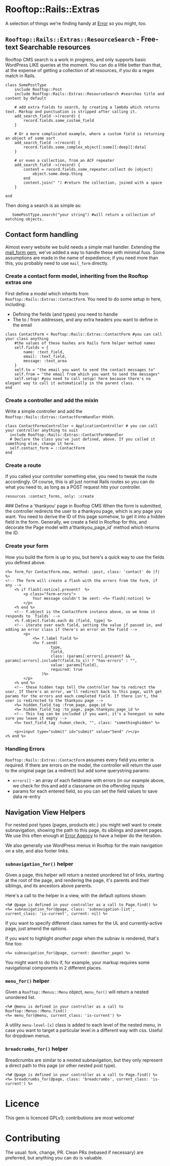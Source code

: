 # Rooftop::Rails::Extras
A selection of things we're finding handy at [Error](http://error.agency) so you might, too.

## `Rooftop::Rails::Extras::ResourceSearch` - Free-text Searchable resources
Rooftop CMS search is a work in progress, and only supports basic WordPress LIKE queries at the moment. You can do a little better than that, at the expense of getting a collection of all resources, if you do a regex match in Rails.
 
```
class SomePostType
    include Rooftop::Post
    include Rooftop::Rails::Extras::ResourceSearch #searches title and content by default
    
    # add extra fields to search, by creating a lambda which returns text. Markup and punctuation is stripped after calling it.
    add_search_field ->(record) {
        record.fields.some_custom_field
    }
    
    # Or a more complicated example, where a custom field is returning an object of some sort
    add_search_field ->(record) {
        record.fields.some_complex_object[:some][:deep][:data]
    }
    
    # or even a collection, from an ACF repeater
    add_search_field ->(record) {
        content = record.fields.some_repeater.collect do |object|
            object.some.deep.thing
        end
        content.join(" ") #return the collection, joined with a space
    }
    
end
```

Then doing a search is as simple as:

```
   SomePostType.search("your string") #will return a collection of matching objects.
```

## Contact form handling
Almost every website we build needs a simple mail handler. Extending the [mail_form gem](https://github.com/plataformatec/mail_form), we've added a way to handle these with minimal fuss. Some assumptions are made in the name of expedience; if you need more than this, you probably need to use `mail_form` directly.

### Create a contact form model, inheriting from the Rooftop extras one
First define a model which inherits from `Rooftop::Rails::Extras::ContactForm`. You need to do some setup in here, including:

* Defining the fields (and types) you need to handle
* The to / from addresses, and any extra headers you want to define in the email

```
class ContactForm < Rooftop::Rails::Extras::ContactForm #you can call your class anything
    #the values of these hashes are Rails form helper method names
    self.fields = {
        name: :text_field, 
        email: :text_field,
        message: :text_area
    }
    self.to = "the email you want to send the contact messages to"
    self.from = "the email from which you want to send the messages"
    self.setup! #you need to call setup! here because there's no elegant way to call it automatically in the parent class.
end
```

### Create a controller and add the mixin
Write a simple controller and add the `Rooftop::Rails::Extras::ContactFormHandler` mixin.

```
class ContactFormsController < ApplicationController # you can call your controller anything to suit
  include Rooftop::Rails::Extras::ContactFormHandler
  # Declare the class you've just defined, above. If you called it something else, change it here.
  self.contact_form = ::ContactForm
end
```

### Create a route
If you called your controller something else, you need to tweak the route accordingly. Of course, this is all just normal Rails routes so you can do what you need to, as long as a POST request hits your controller.

```
resources :contact_forms, only: :create
```

### Define a 'thankyou' page in Rooftop CMS
When the form is submitted, the controller redirects the user to a thankyou page, which is any page you want. You need to derive the ID of this page somehow, to get it into a hidden field in the form. Generally, we create a field in Rooftop for this, and decorate the Page model with a'thankyou_page_id' method which returns the ID. 

### Create your form
How you build the form is up to you, but here's a quick way to use the fields you defined above.

```
<%= form_for ContactForm.new, method: :post, class: 'contact' do |f| %>
<!-- The form will create a flash with the errors from the form, if any -->
    <% if flash[:notice].present?  %>
        <p class="form-errors">
            Your message couldn't be sent: <%= flash[:notice] %>
        </p>
    <% end %>
    <!-- f.object is the ContactForm instance above, so we know it responds to `fields` -->
    <% f.object.fields.each do |field, type| %>
    <!-- iterate over each field, setting the value if passed in, and adding an error class if there's an error on the field -->
        <p>
            <%= f.label field %>
            <%= f.send(
                    type,
                    field,
                    class: (params[:errors].present? && params[:errors].include?(field.to_s)) ? "has-errors" : "",
                    value: params[field],
                    required: true
                )%>
        </p>
    <% end %>
    <!-- these hidden tags tell the controller how to redirect the user. If there's an error, we'll redirect back to this page, with get params for the errors and each completed field. If there isn't, the user is redirected to the thankyou page -->
    <%= hidden_field_tag :from_page, page.id %>
    <%= hidden_field_tag :to_page, page.thankyou_page_id %>
    <!-- This tag can be included if you want, it's a honeypot so make sure you leave it empty -->
    <%= text_field_tag :human_check, "", class: "somethinghidden" %>

    <p><input type="submit" id="submit" value="Send" /></p>
<% end %>
```

### Handling Errors
`Rooftop::Rails::Extras::ContactForm` assumes every field you enter is required. If there are errors on the model, the controller will return the user to the original page (as a redirect) but add some querystring params:

* `errors[]` - an array of each fieldname with errors (in our example above, we check for this and add a classname on the offending inputs
* params for each entered field, so you can set the field values to save data re-entry

## Navigation View Helpers
For nested post types (pages, products etc.) you might well want to create subnavigation, showing the path to this page, its siblings and parent pages. We use this often enough at [Error Agency](http://error.agency) to have a helper do the iteration.

We also generally use WordPress menus in Rooftop for the main navigation on a site, and also footer links.

### `subnavigation_for()` helper
Given a page, this helper will return a nested unordered list of links, starting at the root of the page, and rendering the page, it's parents and their siblings, and its ancestors above parents.

Here's a call to the helper in a view, with the default options shown:

```
<%# @page is defined in your controller as a call to Page.find() %>
<%= subnavigation_for(@page, class: 'subnavigation-list', current_class: 'is-current', current: nil) %>
```

If you want to specify different class names for the UL and currently-active page, just amend the options.

If you want to highlight *another page* when the subnav is rendered, that's fine too:

```
<%= subnavigation_for(@page, current: @another_page) %>
```

You might want to do this if, for example, your markup requires some navigational components in 2 different places.

### `menu_for()` helper
Given a `Rooftop::Menus::Menu` object, `menu_for()` will return a nested unordered list.

```
<%# @menu is defined in your controller as a call to Rooftop::Menus::Menu.find()
<%= menu_for(@menu, current_class: 'is-current') %>
```

A utility `menu-level-[x]` class is added to each level of the nested menu, in case you want to target a particular level in a different way with css. Useful for dropdown menus.

### `breadcrumbs_for()` helper
Breadcrumbs are similar to a nested subnavigation, but they only represent a direct path to this page (or other nested post type).

```
<%# @page is defined in your controller as a call to Page.find() %>
<%= breadcrumbs_for(@page, class: 'breadcrumbs', current_class: 'is-current') %>
```

# Licence
This gem is licenced GPLv3; contributions are most welcome!

# Contributing
The usual: fork, change, PR. Clean PRs (rebased if necessary) are preferred, but anything you can do is valuable.